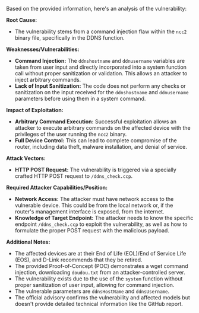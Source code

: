 Based on the provided information, here's an analysis of the vulnerability:

**Root Cause:**
- The vulnerability stems from a command injection flaw within the `ncc2` binary file, specifically in the DDNS function.

**Weaknesses/Vulnerabilities:**
- **Command Injection:** The `ddnshostname` and `ddnusername` variables are taken from user input and directly incorporated into a system function call without proper sanitization or validation. This allows an attacker to inject arbitrary commands.
- **Lack of Input Sanitization:** The code does not perform any checks or sanitization on the input received for the `ddnshostname` and `ddnusername` parameters before using them in a system command.

**Impact of Exploitation:**
- **Arbitrary Command Execution:** Successful exploitation allows an attacker to execute arbitrary commands on the affected device with the privileges of the user running the `ncc2` binary.
- **Full Device Control:** This can lead to complete compromise of the router, including data theft, malware installation, and denial of service.

**Attack Vectors:**
- **HTTP POST Request:** The vulnerability is triggered via a specially crafted HTTP POST request to `/ddns_check.ccp`.

**Required Attacker Capabilities/Position:**
- **Network Access:** The attacker must have network access to the vulnerable device. This could be from the local network or, if the router's management interface is exposed, from the internet.
- **Knowledge of Target Endpoint:** The attacker needs to know the specific endpoint `/ddns_check.ccp` to exploit the vulnerability, as well as how to formulate the proper POST request with the malicious payload.

**Additional Notes:**
- The affected devices are at their End of Life (EOL)/End of Service Life (EOS), and D-Link recommends that they be retired.
- The provided Proof-of-Concept (POC) demonstrates a wget command injection, downloading `doudou.txt` from an attacker-controlled server.
- The vulnerability exists due to the use of the `system` function without proper sanitization of user input, allowing for command injection.
- The vulnerable parameters are `ddnsHostName` and `ddnsUsername`.
- The official advisory confirms the vulnerability and affected models but doesn't provide detailed technical information like the GitHub report.